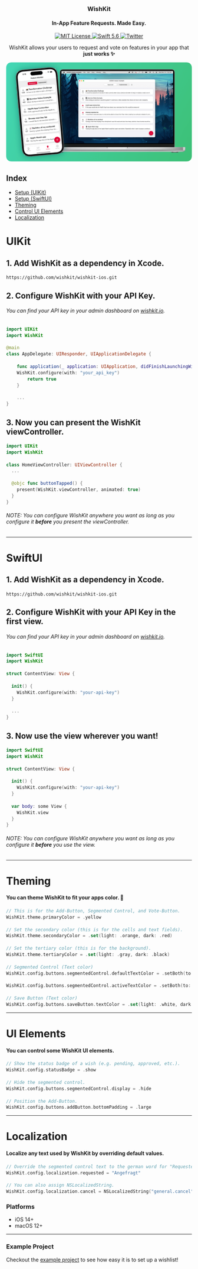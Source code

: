 <h3 align="center">WishKit</h1>
<h4 align="center"> In-App Feature Requests. Made Easy. </h2>
<p align="center">
	<a href="LICENSE">
        	<img src="https://img.shields.io/badge/License-MIT-00c573.svg" alt="MIT License">
	</a>
	<a href="https://swift.org">
        	<img src="https://img.shields.io/badge/Swift-5.6-00c573.svg" alt="Swift 5.6">
	</a>
	<a href="https://twitter.com/mywishkit" target="_blank">
        	<img src="https://img.shields.io/badge/Twitter-@mywishkit-00c573.svg" alt="Twitter">
	</a>
</p>
<p align="center">
WishKit allows your users to request and vote on features in your app that <b>just works ✨</b> <br/>
</p>

<img src="Resources/banner-min.png" />

## Index
- [Setup (UIKit)](#uikit)
- [Setup (SwiftUI)](#swiftui)
- [Theming](#theming)
- [Control UI Elements](#ui-elements)
- [Localization](#localization)

# UIKit

## 1. Add WishKit as a dependency in Xcode.
```
https://github.com/wishkit/wishkit-ios.git
```

## 2. Configure WishKit with your API Key.
###### You can find your API key in your admin dashboard on <a href="https://wishkit.io" target="_blank">wishkit.io</a>.
```swift
import UIKit
import WishKit

@main
class AppDelegate: UIResponder, UIApplicationDelegate {

    func application(_ application: UIApplication, didFinishLaunchingWithOptions launchOptions: [UIApplication.LaunchOptionsKey: Any]?) -> Bool {
	WishKit.configure(with: "your_api_key")
        return true
    }
    
    ...
}
```

## 3. Now you can present the WishKit viewController.
```swift
import UIKit
import WishKit

class HomeViewController: UIViewController {
  ...
  
  @objc func buttonTapped() {
    present(WishKit.viewController, animated: true)  
  }
}
```
###### NOTE: You can configure WishKit anywhere you want as long as you configure it **before** you present the viewController.
---

# SwiftUI

## 1. Add WishKit as a dependency in Xcode.
```
https://github.com/wishkit/wishkit-ios.git
```

## 2. Configure WishKit with your API Key in the first view.
###### You can find your API key in your admin dashboard on <a href="https://wishkit.io" target="_blank">wishkit.io</a>.
```swift
import SwiftUI
import WishKit

struct ContentView: View {

  init() {
    WishKit.configure(with: "your-api-key")
  }
  
  ...
}
```

## 3. Now use the view wherever you want!
```swift
import SwiftUI
import WishKit

struct ContentView: View {

  init() {
    WishKit.configure(with: "your-api-key")
  }

  var body: some View {
    WishKit.view
  }
}
```
###### NOTE: You can configure WishKit anywhere you want as long as you configure it **before** you use the view.

---

# Theming
#### You can theme WishKit to fit your apps color. 🎨

```swift
// This is for the Add-Button, Segmented Control, and Vote-Button.
WishKit.theme.primaryColor = .yellow

// Set the secondary color (this is for the cells and text fields).
WishKit.theme.secondaryColor = .set(light: .orange, dark: .red)

// Set the tertiary color (this is for the background).
WishKit.theme.tertiaryColor = .set(light: .gray, dark: .black)

// Segmented Control (Text color)
WishKit.config.buttons.segmentedControl.defaultTextColor = .setBoth(to: .white)

WishKit.config.buttons.segmentedControl.activeTextColor = .setBoth(to: .white)

// Save Button (Text color)
WishKit.config.buttons.saveButton.textColor = .set(light: .white, dark: .white)

```

---

# UI Elements
#### You can control some WishKit UI elements.

```swift
// Show the status badge of a wish (e.g. pending, approved, etc.).
WishKit.config.statusBadge = .show

// Hide the segmented control.
WishKit.config.buttons.segmentedControl.display = .hide

// Position the Add-Button.
WishKit.config.buttons.addButton.bottomPadding = .large

```

---

# Localization
#### Localize any text used by WishKit by overriding default values.

```swift
// Override the segmented control text to the german word for "Requested".
WishKit.config.localization.requested = "Angefragt"

// You can also assign NSLocalizedString.
WishKit.config.localization.cancel = NSLocalizedString("general.cancel", comment: "")
```

### **Platforms**

- iOS 14+
- macOS 12+

---

### **Example Project**
Checkout the [example project](https://github.com/wishkit/wishkit-ios-example) to see how easy it is to set up a wishlist!
